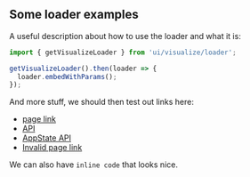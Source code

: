 ## Some loader examples

A useful description about how to use the loader and what it is:

```js
import { getVisualizeLoader } from 'ui/visualize/loader';

getVisualizeLoader().then(loader => {
  loader.embedWithParams();
});
```

And more stuff, we should then test out links here:

* [page link](page:use-inspector)
* [API](page:inspector-api)
* [AppState API](jsdoc:AppState)
* [Invalid page link](page:wrong-page)

We can also have `inline code` that looks nice.
